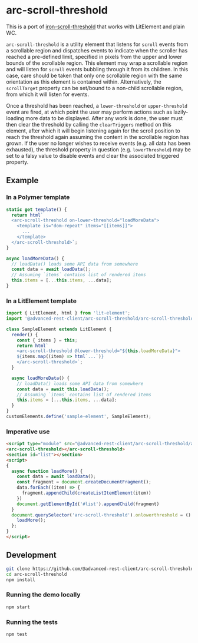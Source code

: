 # arc-scroll-threshold

This is a port of [iron-scroll-threshold](https://github.com/PolymerElements/iron-scroll-threshold) that works with LitElement and plain WC.

`arc-scroll-threshold` is a utility element that listens for `scroll` events from a scrollable region and dispatches events to indicate when the scroller has reached a pre-defined limit, specified in pixels from the upper and lower bounds of the scrollable region.
This element may wrap a scrollable region and will listen for `scroll` events bubbling through it from its children. In this case, care should be taken that only one scrollable region with the same orientation as this element is contained within. Alternatively, the `scrollTarget` property can be set/bound to a non-child scrollable region, from which it will listen for events.

Once a threshold has been reached, a `lower-threshold` or `upper-threshold` event are fired, at which point the user may perform actions such as lazily-loading more data to be displayed. After any work is done, the user must then clear the threshold by calling the `clearTriggers` method on this element, after which it will begin listening again for the scroll position to reach the threshold again assuming the content in the scrollable region has grown. If the user no longer wishes to receive events (e.g. all data has been exhausted), the threshold property in question (e.g. `lowerThreshold`) may be set to a falsy value to disable events and clear the associated triggered property.

## Example

### In a Polymer template

```javascript
static get template() {
  return html`
  <arc-scroll-threshold on-lower-threshold="loadMoreData">
    <template is="dom-repeat" items="[[items]]">
      ...
    </template>
  </arc-scroll-threshold>`;
}

async loadMoreData() {
  // loadData() loads some API data from somewhere
  const data = await loadData();
  // Assuming `items` contains list of rendered items
  this.items = [...this.items, ...data];
}
```

### In a LitElement template

```javascript
import { LitElement, html } from 'lit-element';
import '@advanced-rest-client/arc-scroll-threshold/arc-scroll-threshold.js';

class SampleElement extends LitElement {
  render() {
    const { items } = this;
    return html`
    <arc-scroll-threshold @lower-threshold="${this.loadMoreData}">
    ${items.map((item) => html`...`)}
    </arc-scroll-threshold>`;
  }

  async loadMoreData() {
    // loadData() loads some API data from somewhere
    const data = await this.loadData();
    // Assuming `items` contains list of rendered items
    this.items = [...this.items, ...data];
  }
}
customElements.define('sample-element', SampleElement);
```

### Imperative use

```html
<script type="module" src="@advanced-rest-client/arc-scroll-threshold/arc-scroll-threshold.js"></script>
<arc-scroll-threshold></arc-scroll-threshold>
<section id="list"></section>
<script>
{
  async function loadMore() {
    const data = await loadData();
    const fragment = document.createDocumentFragment();
    data.forEach((item) => {
      fragment.appendChild(createListItemElement(item))
    })
    document.getElementById('#list').appendChild(fragment)
  }
  document.querySelector('arc-scroll-threshold').onlowerthreshold = () => {
    loadMore();
  };
}
</script>
```

## Development

```sh
git clone https://github.com/@advanced-rest-client/arc-scroll-threshold
cd arc-scroll-threshold
npm install
```

### Running the demo locally

```sh
npm start
```

### Running the tests

```sh
npm test
```
